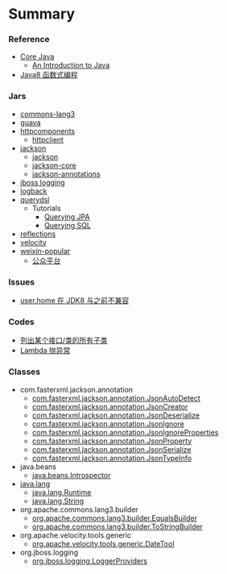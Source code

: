 # Summary

### Reference
- [Core Java](/corejava/README.md)
  - [An Introduction to Java](/corejava/101/README.md)
- [Java8 函数式编程](/java8/README.md)


### Jars
- [commons-lang3](/jars/commons-lang3/README.md)
- [guava](/jars/guava/README.md)
- [httpcomponents](/jars/httpcomponents/README.md)
  - [httpclient](/jars/httpcomponents/client/README.md)
- [jackson](/jars/jackson/README.md)
  - [jackson](/jars/jackson/jackson.md)
  - [jackson-core](/jars/jackson/core.md)
  - [jackson-annotations](/jars/jackson/annotations/README.md)
- [jboss logging](/jars/jboss-logging/README.md)
- [logback](/jars/logback/README.md)
- [querydsl](/jars/querydsl/README.md)
  - Tutorials
    - [Querying JPA](/javar/querydsl/tutorials/01.md)
    - [Querying SQL](/javar/querydsl/tutorials/03.md)
- [reflections](/jars/reflections/README.md)
- [velocity](/jars/velocity/README.md)
- [weixin-popular](/jars/weixin-popular/README.md)
  - [公众平台](/jars/weixin-popular/mp.md)


### Issues
- [user.home 在 JDK8 与之前不兼容](/issues/user.home.md)


### Codes
- [列出某个接口/类的所有子类](/code/get-all-subclasses.md)
- [Lambda 抛异常](/code/lambda-throws-exception.md)


### Classes
- com.fasterxml.jackson.annotation
  - [com.fasterxml.jackson.annotation.JsonAutoDetect](/api/com/fasterxml/jackson/annotation/JsonAutoDetect.md)
  - [com.fasterxml.jackson.annotation.JsonCreator](/api/com/fasterxml/jackson/annotation/JsonCreator.md)
  - [com.fasterxml.jackson.annotation.JsonDeserialize](/api/com/fasterxml/jackson/annotation/JsonDeserialize.md)
  - [com.fasterxml.jackson.annotation.JsonIgnore](/api/com/fasterxml/jackson/annotation/JsonIgnore.md)
  - [com.fasterxml.jackson.annotation.JsonIgnoreProperties](/api/com/fasterxml/jackson/annotation/JsonIgnoreProperties.md)
  - [com.fasterxml.jackson.annotation.JsonProperty](/api/com/fasterxml/jackson/annotation/JsonProperty.md)
  - [com.fasterxml.jackson.annotation.JsonSerialize](/api/com/fasterxml/jackson/annotation/JsonSerialize.md)
  - [com.fasterxml.jackson.annotation.JsonTypeInfo](/api/com/fasterxml/jackson/annotation/JsonTypeInfo.md)
- java.beans
  - [java.beans.Introspector](/api/java/beans/Introspector.md)
- [java.lang](/api/java/lang/README.md)
  - [java.lang.Runtime](/api/java/lang/Runtime.md)
  - [java.lang.String](/api/java/lang/String.md)
- org.apache.commons.lang3.builder
  - [org.apache.commons.lang3.builder.EqualsBuilder](/api/org/apache/commons/lang3/builder/EqualsBuilder.md)
  - [org.apache.commons.lang3.builder.ToStringBuilder](/api/org/apache/commons/lang3/builder/ToStringBuilder.md)
- org.apache.velocity.tools.generic
  - [org.apache.velocity.tools.generic.DateTool](/api/org/apache/velocity/tools/generic/DateTool.md)
- org.jboss.logging
  - [org.jboss.logging.LoggerProviders](/api/org/jboss/logging/LoggerProviders.md)
